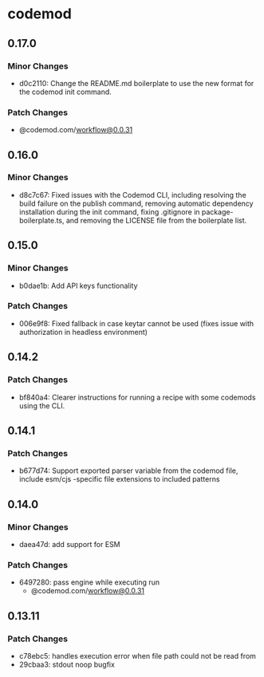 # codemod

## 0.17.0

### Minor Changes

- d0c2110: Change the README.md boilerplate to use the new format for the codemod init command.

### Patch Changes

- @codemod.com/workflow@0.0.31

## 0.16.0

### Minor Changes

- d8c7c67: Fixed issues with the Codemod CLI, including resolving the build failure on the publish command, removing automatic dependency installation during the init command, fixing .gitignore in package-boilerplate.ts, and removing the LICENSE file from the boilerplate list.

## 0.15.0

### Minor Changes

- b0dae1b: Add API keys functionality

### Patch Changes

- 006e9f8: Fixed fallback in case keytar cannot be used (fixes issue with authorization in headless environment)

## 0.14.2

### Patch Changes

- bf840a4: Clearer instructions for running a recipe with some codemods using the CLI.

## 0.14.1

### Patch Changes

- b677d74: Support exported parser variable from the codemod file, include esm/cjs -specific file extensions to included patterns

## 0.14.0

### Minor Changes

- daea47d: add support for ESM

### Patch Changes

- 6497280: pass engine while executing run
  - @codemod.com/workflow@0.0.31

## 0.13.11

### Patch Changes

- c78ebc5: handles execution error when file path could not be read from
- 29cbaa3: stdout noop bugfix
